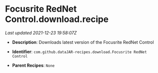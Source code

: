 # Focusrite RedNet Control.download.recipe

_Last updated 2021-12-23 19:58:07Z_

- **Description**: Downloads latest version of the Focusrite RedNet Control

- **Identifier**: `com.github.dataJAR-recipes.download.Focusrite RedNet Control`

- **Parent Recipes**: `None`